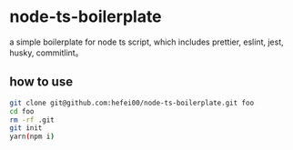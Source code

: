 # node-ts-boilerplate

a simple boilerplate for node ts script, which includes prettier, eslint, jest, husky, commitlint。

## how to use

```bash
git clone git@github.com:hefei00/node-ts-boilerplate.git foo
cd foo
rm -rf .git
git init
yarn(npm i)
```